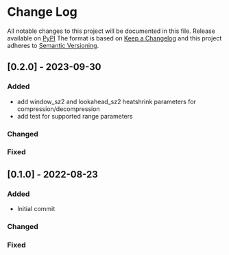 # Change Log
All notable changes to this project will be documented in this file.
Release available on [PyPI](https://pypi.org/project/bsdiffhs/)
The format is based on [Keep a Changelog](http://keepachangelog.com/)
and this project adheres to [Semantic Versioning](http://semver.org/).
 
## [0.2.0] - 2023-09-30

### Added

- add window_sz2 and lookahead_sz2 heatshrink parameters for compression/decompression
- add test for supported range parameters

### Changed
 
### Fixed
 
## [0.1.0] - 2022-08-23
 
### Added

- Initial commit
   
### Changed
 
### Fixed